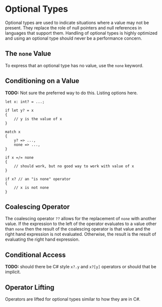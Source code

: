 # Optional Types

Optional types are used to indicate situations where a value may not be present. They replace the role of null pointers and null references in languages that support them. Handling of optional types is highly optimized and using an optional type should never be a performance concern.

## The `none` Value

To express that an optional type has no value, use the `none` keyword.

## Conditioning on a Value

**TODO:** Not sure the preferred way to do this. Listing options here.

    let x: int? = ...;

    if let y? = x
    {
        // y is the value of x
    }

    match x
    {
        y? => ...,
        none => ...,
    }

    if x =/= none
    {
        // should work, but no good way to work with value of x
    }

    if x? // an "is none" operator
    {
        // x is not none
    }

## Coalescing Operator

The coalescing operator `??` allows for the replacement of `none` with another value. If the expression to the left of the operator evaluates to a value other than `none` then the result of the coalescing operator is that value and the right hand expression is not evaluated. Otherwise, the result is the result of evaluating the right hand expression.

## Conditional Access

**TODO:** should there be C# style `x?.y` and `x?[y]` operators or should that be implicit.

## Operator Lifting

Operators are lifted for optional types similar to how they are in C#.
